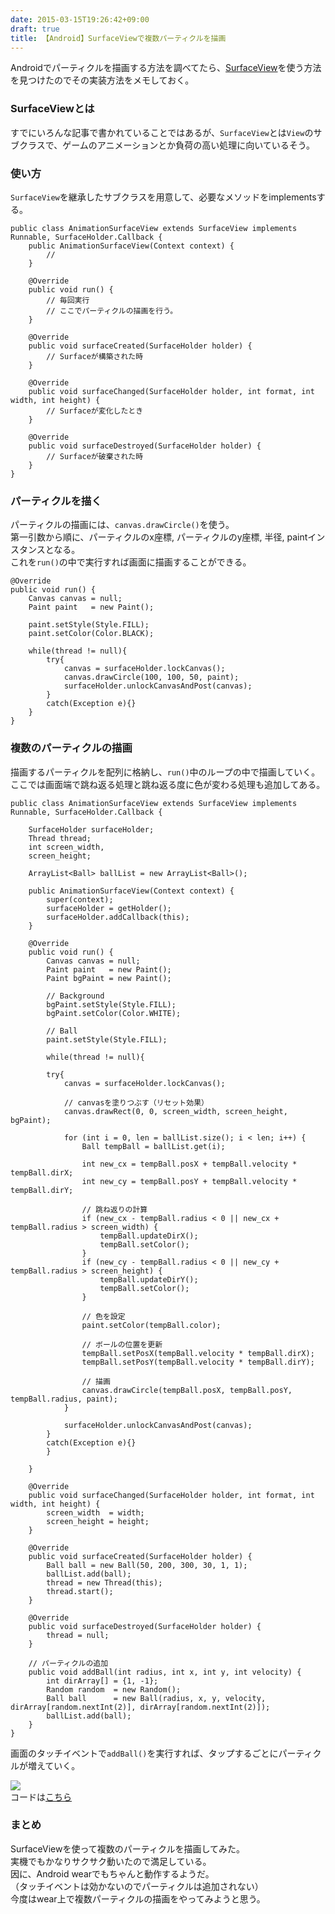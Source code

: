 ```yaml
---
date: 2015-03-15T19:26:42+09:00
draft: true
title: 【Android】SurfaceViewで複数パーティクルを描画
---
```

Androidでパーティクルを描画する方法を調べてたら、[SurfaceView](http://developer.android.com/reference/android/view/SurfaceView.html)を使う方法を見つけたのでその実装方法をメモしておく。  
### SurfaceViewとは  
すでにいろんな記事で書かれていることではあるが、`SurfaceView`とは`View`のサブクラスで、ゲームのアニメーションとか負荷の高い処理に向いているそう。  

### 使い方  
`SurfaceView`を継承したサブクラスを用意して、必要なメソッドをimplementsする。  
```
public class AnimationSurfaceView extends SurfaceView implements Runnable, SurfaceHolder.Callback {
    public AnimationSurfaceView(Context context) {
        // 
    }

    @Override
    public void run() {
        // 毎回実行
        // ここでパーティクルの描画を行う。
    }

    @Override
    public void surfaceCreated(SurfaceHolder holder) {
        // Surfaceが構築された時
    }

    @Override
    public void surfaceChanged(SurfaceHolder holder, int format, int width, int height) {
        // Surfaceが変化したとき
    }

    @Override
    public void surfaceDestroyed(SurfaceHolder holder) {
        // Surfaceが破棄された時
    }
}
```

### パーティクルを描く  
パーティクルの描画には、`canvas.drawCircle()`を使う。  
第一引数から順に、パーティクルのx座標, パーティクルのy座標, 半径, paintインスタンスとなる。  
これを`run()`の中で実行すれば画面に描画することができる。  

```
@Override
public void run() {
    Canvas canvas = null;
    Paint paint   = new Paint();

    paint.setStyle(Style.FILL);
    paint.setColor(Color.BLACK);

    while(thread != null){
        try{
            canvas = surfaceHolder.lockCanvas();
            canvas.drawCircle(100, 100, 50, paint);
            surfaceHolder.unlockCanvasAndPost(canvas);
        }
        catch(Exception e){}
    }
}
```

### 複数のパーティクルの描画  
描画するパーティクルを配列に格納し、`run()`中のループの中で描画していく。  
ここでは画面端で跳ね返る処理と跳ね返る度に色が変わる処理も追加してある。  

```
public class AnimationSurfaceView extends SurfaceView implements Runnable, SurfaceHolder.Callback {

    SurfaceHolder surfaceHolder;
    Thread thread;
    int screen_width,
    screen_height;

    ArrayList<Ball> ballList = new ArrayList<Ball>();

    public AnimationSurfaceView(Context context) {
        super(context);
        surfaceHolder = getHolder();
        surfaceHolder.addCallback(this);
    }

    @Override
    public void run() {
        Canvas canvas = null;
        Paint paint   = new Paint();
        Paint bgPaint = new Paint();

        // Background
        bgPaint.setStyle(Style.FILL);
        bgPaint.setColor(Color.WHITE);

        // Ball
        paint.setStyle(Style.FILL);

        while(thread != null){

        try{
            canvas = surfaceHolder.lockCanvas();

            // canvasを塗りつぶす（リセット効果）
            canvas.drawRect(0, 0, screen_width, screen_height, bgPaint);

            for (int i = 0, len = ballList.size(); i < len; i++) {
                Ball tempBall = ballList.get(i);

                int new_cx = tempBall.posX + tempBall.velocity * tempBall.dirX;
                int new_cy = tempBall.posY + tempBall.velocity * tempBall.dirY;

                // 跳ね返りの計算
                if (new_cx - tempBall.radius < 0 || new_cx + tempBall.radius > screen_width) {
                    tempBall.updateDirX();
                    tempBall.setColor();
                }
                if (new_cy - tempBall.radius < 0 || new_cy + tempBall.radius > screen_height) {
                    tempBall.updateDirY();
                    tempBall.setColor();
                }

                // 色を設定
                paint.setColor(tempBall.color);

                // ボールの位置を更新
                tempBall.setPosX(tempBall.velocity * tempBall.dirX);
                tempBall.setPosY(tempBall.velocity * tempBall.dirY);

                // 描画
                canvas.drawCircle(tempBall.posX, tempBall.posY, tempBall.radius, paint);
            }

            surfaceHolder.unlockCanvasAndPost(canvas);
        }
        catch(Exception e){}
        }

    }

    @Override
    public void surfaceChanged(SurfaceHolder holder, int format, int width, int height) {
        screen_width  = width;
        screen_height = height;
    }

    @Override
    public void surfaceCreated(SurfaceHolder holder) {
        Ball ball = new Ball(50, 200, 300, 30, 1, 1);
        ballList.add(ball);
        thread = new Thread(this);
        thread.start();
    }

    @Override
    public void surfaceDestroyed(SurfaceHolder holder) {
        thread = null;
    }

    // パーティクルの追加
    public void addBall(int radius, int x, int y, int velocity) {
        int dirArray[] = {1, -1};
        Random random  = new Random();
        Ball ball      = new Ball(radius, x, y, velocity, dirArray[random.nextInt(2)], dirArray[random.nextInt(2)]);
        ballList.add(ball);
    }
}
```

画面のタッチイベントで`addBall()`を実行すれば、タップするごとにパーティクルが増えていく。  

![](https://31.media.tumblr.com/4b3eeabfec1aaf1c9761d2d9cb7d5969/tumblr_inline_n92pkxqLOl1qcnxf5.png)  
コードは[こちら](https://github.com/nomi1126/SurfaceViewTest)


### まとめ  
SurfaceViewを使って複数のパーティクルを描画してみた。  
実機でもかなりサクサク動いたので満足している。  
因に、Android wearでもちゃんと動作するようだ。  
（タッチイベントは効かないのでパーティクルは追加されない）  
今度はwear上で複数パーティクルの描画をやってみようと思う。
